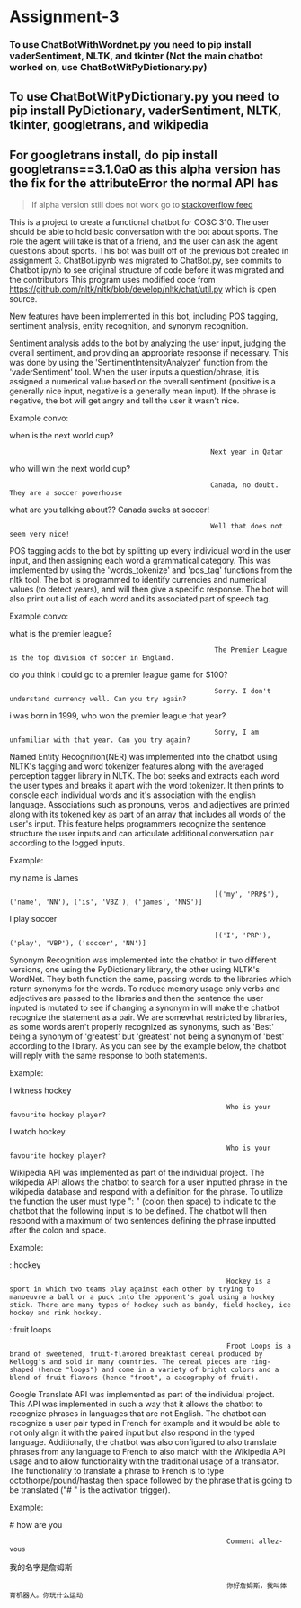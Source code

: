 # Assignment-3

### To use ChatBotWithWordnet.py you need to pip install vaderSentiment, NLTK, and tkinter (Not the main chatbot worked on, use ChatBotWitPyDictionary.py)
## To use ChatBotWitPyDictionary.py you need to pip install PyDictionary, vaderSentiment, NLTK, tkinter, googletrans, and wikipedia
## For googletrans install, do pip install googletrans==3.1.0a0 as this alpha version has the fix for the attributeError the normal API has
> If alpha version still does not work go to [stackoverflow feed](https://stackoverflow.com/questions/52455774/googletrans-stopped-working-with-error-nonetype-object-has-no-attribute-group)

This is a project to create a functional chatbot for COSC 310. The user should be able to hold basic conversation with the bot about sports. The role the agent will take is that of a friend, and the user can ask the agent questions about sports. This bot was built off of the previous bot created in assignment 3.
ChatBot.ipynb was migrated to ChatBot.py, see commits to Chatbot.ipynb to see original structure of code before it was migrated and the contributors
This program uses modified code from https://github.com/nltk/nltk/blob/develop/nltk/chat/util.py which is open source.

New features have been implemented in this bot, including POS tagging, sentiment analysis, entity recognition, and synonym recognition.

Sentiment analysis adds to the bot by analyzing the user input, judging the overall sentiment, and providing an appropriate response if necessary. This was done by using the 'SentimentIntensityAnalyzer' function from the 'vaderSentiment' tool. When the user inputs a question/phrase, it is assigned a numerical value based on the overall sentiment (positive is a generally nice input, negative is a generally mean input). If the phrase is negative, the bot will get angry and tell the user it wasn't nice.

Example convo:

when is the next world cup?

                                                      Next year in Qatar
                                                      
who will win the next world cup?

                                                      Canada, no doubt. They are a soccer powerhouse
                                                      
what are you talking about?? Canada sucks at soccer!

                                                      Well that does not seem very nice!
                

POS tagging adds to the bot by splitting up every individual word in the user input, and then assigning each word a grammatical category. This was implemented by using the 'words_tokenize' and 'pos_tag' functions from the nltk tool. The bot is programmed to identify currencies and numerical values (to detect years), and will then give a specific response. The bot will also print out a list of each word and its associated part of speech tag.

Example convo:

what is the premier league?

                                                       The Premier League is the top division of soccer in England.
                                                       
do you think i could go to a premier league game for $100?

                                                       Sorry. I don't understand currency well. Can you try again?
                                             
i was born in 1999, who won the premier league that year?

                                                       Sorry, I am unfamiliar with that year. Can you try again?

Named Entity Recognition(NER) was implemented into the chatbot using NLTK's tagging and word tokenizer features along with the averaged perception tagger library in NLTK. The bot seeks and extracts each word the user types and breaks it apart with the word tokenizer. It then prints to console each individual words and it's association with the english language.  Associations such as pronouns, verbs, and adjectives are printed along with its tokened key as part of an array that includes all words of the user's input.  This feature helps programmers recognize the sentence structure the user inputs and can articulate additional conversation pair according to the logged inputs.

Example:

my name is James

                                                       [('my', 'PRP$'), ('name', 'NN'), ('is', 'VBZ'), ('james', 'NNS')]
                                                       
I play soccer

                                                       [('I', 'PRP'), ('play', 'VBP'), ('soccer', 'NN')]
                                                       
                                                       
Synonym Recognition was implemented into the chatbot in two different versions, one using the PyDictionary library, the other using NLTK's WordNet. They both function the same, passing words to the libraries which return synonyms for the words. To reduce memory usage only verbs and adjectives are passed to the libraries and then the sentence the user inputed is mutated to see if changing a synonym in will make the chatbot recognize the statement as a pair. We are somewhat restricted by libraries, as some words aren't properly recognized as synonyms, such as 'Best' being a synonym of 'greatest' but 'greatest' not being a synonym of 'best' according to the library. As you can see by the example below, the chatbot will reply with the same response to both statements.

Example:

I witness hockey

                                                          Who is your favourite hockey player?
                                            
I watch hockey                            

                                                          Who is your favourite hockey player?

Wikipedia API was implemented as part of the individual project.  The wikipedia API allows the chatbot to search for a user inputted phrase in the wikipedia database and respond with a definition for the phrase.  To utilize the function the user must type ": " (colon then space) to indicate to the chatbot that the following input is to be defined.  The chatbot will then respond with a maximum of two sentences defining the phrase inputted after the colon and space.

Example:

: hockey

                                                          Hockey is a sport in which two teams play against each other by trying to manoeuvre a ball or a puck into the opponent's goal using a hockey stick. There are many types of hockey such as bandy, field hockey, ice hockey and rink hockey.
                                            
: fruit loops                            

                                                          Froot Loops is a brand of sweetened, fruit-flavored breakfast cereal produced by Kellogg's and sold in many countries. The cereal pieces are ring-shaped (hence "loops") and come in a variety of bright colors and a blend of fruit flavors (hence "froot", a cacography of fruit).

Google Translate API was implemented as part of the individual project.  This API was implemented in such a way that it allows the chatbot to recognize phrases in languages that are not English.  The chatbot can recognize a user pair typed in French for example and it would be able to not only align it with the paired input but also respond in the typed language.  Additionally, the chatbot was also configured to also translate phrases from any language to French to also match with the Wikipedia API usage and to allow functionality with the traditional usage of a translator.  The functionality to translate a phrase to French is to type octothorpe/pound/hastag then space followed by the phrase that is going to be translated ("# " is the activation trigger).

Example:

\# how are you

                                                          Comment allez-vous
                                            
我的名字是詹姆斯                           

                                                          你好詹姆斯，我叫体育机器人。你玩什么运动

